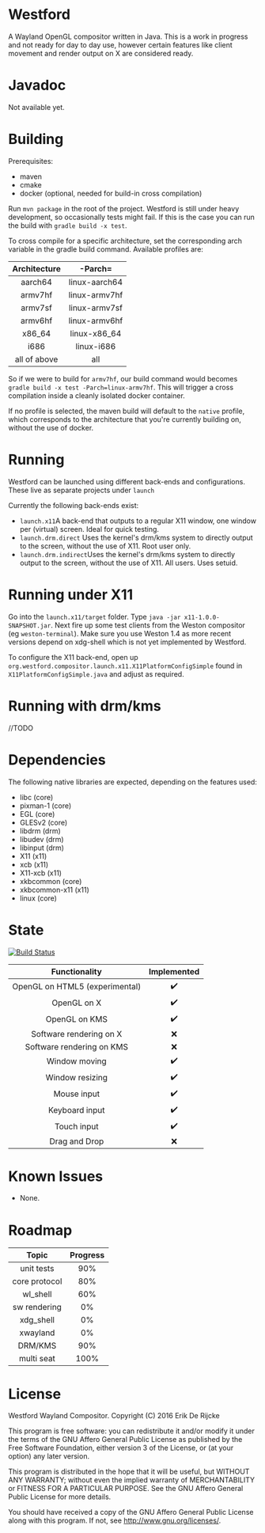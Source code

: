 Westford
=====================

A Wayland OpenGL compositor written in Java.
This is a work in progress and not ready for day to day use, however
certain features like client movement and render output on X are considered ready.

Javadoc
=======
Not available yet.

Building
========
Prerequisites: 
- maven
- cmake 
- docker (optional, needed for build-in cross compilation) 

Run `mvn package` in the root of the project. Westford is still under heavy 
development, so occasionally tests might fail. If this is the case you can run the build
with `gradle build -x test`.

To cross compile for a specific architecture, set the corresponding arch variable in the gradle build command.
Available profiles are:

| Architecture | -Parch=     |
|:------------:|:-----------:|
| aarch64      |linux-aarch64|
| armv7hf      |linux-armv7hf| 
| armv7sf      |linux-armv7sf|
| armv6hf      |linux-armv6hf|
| x86_64       |linux-x86_64 |
| i686         |linux-i686   |
| all of above |all          |

So if we were to build for `armv7hf`, our build command would becomes `gradle build -x test -Parch=linux-armv7hf`.
This will trigger a cross compilation inside a cleanly isolated docker container.

If no profile is selected, the maven build will default to the `native` profile, which corresponds to
the architecture that you're currently building on, without the use of docker.

Running
=======
Westford can be launched using different back-ends and configurations. These live as separate projects
under `launch`

Currently the following back-ends exist:
- `launch.x11`A back-end that outputs to a regular X11 window, one window per (virtual) screen. Ideal for quick testing.
- `launch.drm.direct` Uses the kernel's drm/kms system to directly output to the screen, without the use of X11. Root user only.
- `launch.drm.indirect`Uses the kernel's drm/kms system to directly output to the screen, without the use of X11. All users. Uses setuid.


Running under X11
=================
Go into the `launch.x11/target` folder. Type `java -jar x11-1.0.0-SNAPSHOT.jar`.
Next fire up some test clients from the Weston compositor (eg `weston-terminal`). 
Make sure you use Weston 1.4 as more recent versions depend on xdg-shell which is not 
yet implemented by Westford.

To configure the X11 back-end, open up `org.westford.compositor.launch.x11.X11PlatformConfigSimple` 
found in `X11PlatformConfigSimple.java` and adjust as required.

Running with drm/kms
====================
//TODO

Dependencies
============
The following native libraries are expected, depending on the features used:
 - libc (core)
 - pixman-1 (core)
 - EGL (core)
 - GLESv2 (core)
 - libdrm (drm)
 - libudev (drm)
 - libinput (drm)
 - X11 (x11)
 - xcb (x11)
 - X11-xcb (x11)
 - xkbcommon (core)
 - xkbcommon-x11 (x11)
 - linux (core)

State
=====
[![Build Status](https://travis-ci.org/udevbe/westford.svg?branch=master)](https://travis-ci.org/udevbe/westford)

| Functionality                  | Implemented        |
| :-------------------------:    | :----------------: |
| OpenGL on HTML5 (experimental) | :heavy_check_mark: |
| OpenGL on X                    | :heavy_check_mark: |
| OpenGL on KMS                  | :heavy_check_mark: |
| Software rendering on X        | :x:                |
| Software rendering on KMS      | :x:                |
| Window moving                  | :heavy_check_mark: |
| Window resizing                | :heavy_check_mark: |
| Mouse input                    | :heavy_check_mark: |
| Keyboard input                 | :heavy_check_mark: |
| Touch input                    | :heavy_check_mark: |
| Drag and Drop                  | :x:                |

Known Issues
============
 - None.

Roadmap
====
| Topic         | Progress  |
| :-----------: | :-------: |
| unit tests    | 90%       |
| core protocol | 80%       |
| wl_shell      | 60%       |
| sw rendering  | 0%        |
| xdg_shell     | 0%        |
| xwayland      | 0%        |
| DRM/KMS       | 90%       |
| multi seat    | 100%      |

License
=======

Westford Wayland Compositor.
Copyright (C) 2016  Erik De Rijcke

This program is free software: you can redistribute it and/or modify
it under the terms of the GNU Affero General Public License as
published by the Free Software Foundation, either version 3 of the
License, or (at your option) any later version.

This program is distributed in the hope that it will be useful,
but WITHOUT ANY WARRANTY; without even the implied warranty of
MERCHANTABILITY or FITNESS FOR A PARTICULAR PURPOSE.  See the
GNU Affero General Public License for more details.

You should have received a copy of the GNU Affero General Public License
along with this program.  If not, see <http://www.gnu.org/licenses/>.
